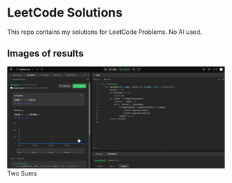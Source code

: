 # LeetCode Solutions
This repo contains my solutions for LeetCode Problems. No AI used.


## Images of results
![two_sums](images/two_sums.png) Two Sums

